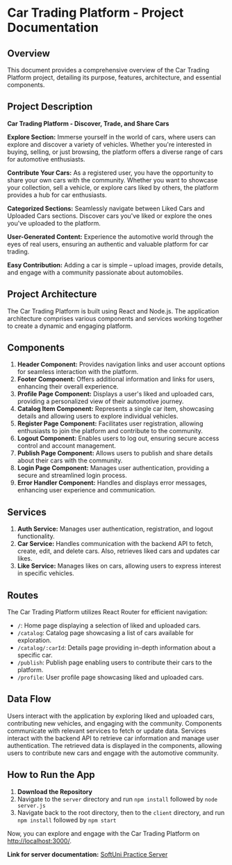 # Car Trading Platform - Project Documentation

## Overview

This document provides a comprehensive overview of the Car Trading Platform project, detailing its purpose, features, architecture, and essential components.

## Project Description

**Car Trading Platform - Discover, Trade, and Share Cars**

**Explore Section:** Immerse yourself in the world of cars, where users can explore and discover a variety of vehicles. Whether you're interested in buying, selling, or just browsing, the platform offers a diverse range of cars for automotive enthusiasts.

**Contribute Your Cars:** As a registered user, you have the opportunity to share your own cars with the community. Whether you want to showcase your collection, sell a vehicle, or explore cars liked by others, the platform provides a hub for car enthusiasts.

**Categorized Sections:** Seamlessly navigate between Liked Cars and Uploaded Cars sections. Discover cars you've liked or explore the ones you've uploaded to the platform.

**User-Generated Content:** Experience the automotive world through the eyes of real users, ensuring an authentic and valuable platform for car trading.

**Easy Contribution:** Adding a car is simple – upload images, provide details, and engage with a community passionate about automobiles.

## Project Architecture

The Car Trading Platform is built using React and Node.js. The application architecture comprises various components and services working together to create a dynamic and engaging platform.

## Components

1. **Header Component:** Provides navigation links and user account options for seamless interaction with the platform.
2. **Footer Component:** Offers additional information and links for users, enhancing their overall experience.
3. **Profile Page Component:** Displays a user's liked and uploaded cars, providing a personalized view of their automotive journey.
4. **Catalog Item Component:** Represents a single car item, showcasing details and allowing users to explore individual vehicles.
5. **Register Page Component:** Facilitates user registration, allowing enthusiasts to join the platform and contribute to the community.
6. **Logout Component:** Enables users to log out, ensuring secure access control and account management.
7. **Publish Page Component:** Allows users to publish and share details about their cars with the community.
8. **Login Page Component:** Manages user authentication, providing a secure and streamlined login process.
9. **Error Handler Component:** Handles and displays error messages, enhancing user experience and communication.

## Services

1. **Auth Service:** Manages user authentication, registration, and logout functionality.
2. **Car Service:** Handles communication with the backend API to fetch, create, edit, and delete cars. Also, retrieves liked cars and updates car likes.
3. **Like Service:** Manages likes on cars, allowing users to express interest in specific vehicles.

## Routes

The Car Trading Platform utilizes React Router for efficient navigation:

- `/`: Home page displaying a selection of liked and uploaded cars.
- `/catalog`: Catalog page showcasing a list of cars available for exploration.
- `/catalog/:carId`: Details page providing in-depth information about a specific car.
- `/publish`: Publish page enabling users to contribute their cars to the platform.
- `/profile`: User profile page showcasing liked and uploaded cars.

## Data Flow

Users interact with the application by exploring liked and uploaded cars, contributing new vehicles, and engaging with the community. Components communicate with relevant services to fetch or update data. Services interact with the backend API to retrieve car information and manage user authentication. The retrieved data is displayed in the components, allowing users to contribute new cars and engage with the automotive community.

## How to Run the App

1. **Download the Repository**
2. Navigate to the `server` directory and run `npm install` followed by `node server.js`
3. Navigate back to the root directory, then to the `client` directory, and run `npm install` followed by `npm start`

Now, you can explore and engage with the Car Trading Platform on [http://localhost:3000/](http://localhost:3000/).

**Link for server documentation:** [SoftUni Practice Server](https://github.com/softuni-practice-server/softuni-practice-server)
